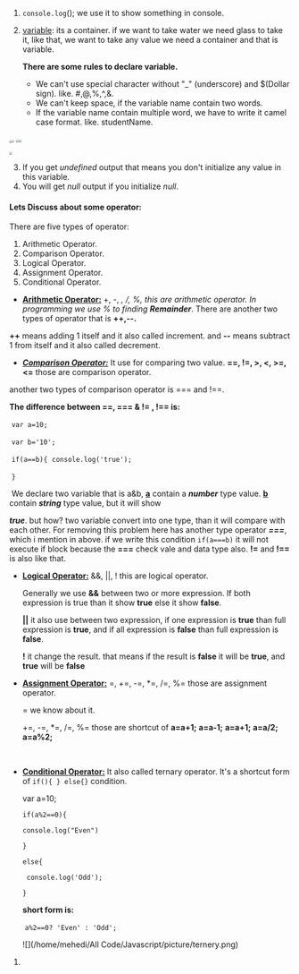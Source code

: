 1. `console.log`(); we use it to show something in console.

2. <u>variable</u>: its a container. if we want  to take  water we need glass to take it, like  that, we want to take any value we need a container and that is variable.

   

   **There are some rules to declare variable.**

   - We can't use  special character  without "_" (underscore) and $(Dollar sign).
     like. #,@,%,^,&.
   - We can't keep  space, if the variable  name contain two words.
   - If  the  variable name contain multiple word, we have to write it camel  case format.
     like. studentName.

<img src="/home/mehedi/All Code/Javascript/picture/ss-1%.png" alt="a" style="zoom:33%;" /> <img src="/home/mehedi/All Code/Javascript/picture/ss2^.png" style="zoom:33%;" /><img src="/home/mehedi/All Code/Javascript/picture/ss3&.png" style="zoom:33%;" />

<img src="/home/mehedi/All Code/Javascript/picture/ss4*.png" style="zoom:33%;" />

3. If you get *undefined* output  that  means  you  don't initialize any value in this  variable. 
4. You will  get  *null* output  if  you initialize  *null*. 

#### **Lets Discuss about  some operator:**

There are five types of operator:

1. Arithmetic Operator.
2. Comparison Operator.
3. Logical Operator.
4. Assignment Operator.
5. Conditional Operator.

- <u>**Arithmetic  Operator:**</u>   +, -, *,  /, %, this are arithmetic operator. In programming we use % to finding **Remainder***. There are another two types of operator that is **++,--.** 

**++**  means adding 1 itself and it also called increment. and **--**  means subtract  1 from itself and it also called decrement.

- <u>***Comparison Operator:***</u>   It  use for comparing two value. **==, !=, >, <, >=, <=**  those  are comparison operator. 

another two types  of comparison operator is === and !==.

**The difference between ==, === & != , !== is:** 

​					`var a=10;`

​					 `var b='10';`

​					`if(a==b){`
​						       `console.log('true');`

​						`}` 										

​		We declare two variable  that  is a&b,  **<u>a</u>**  contain a ***number*** type  value.  **<u>b</u>** contain ***string*** type value, but it will show  

***true***. but how? two variable convert  into one  type, than it will compare with each other. For removing  this problem here has another type operator ***===***, which i mention in above. if we write this condition  `if(a===b)` it will not execute if block because the  **===** check vale and data type also. **!=**  and **!==** is also like that.

- **<u>Logical Operator:</u>**   &&, ||, ! this are  logical operator. 

  Generally we  use **&&**  between two or more expression. If both expression is true than it show **true**  else  it show  **false**.

  **||** it also use  between two expression, if one expression is **true** than full expression  is **true**, and  if all expression is  **false** than full expression is  **false**. 

  **!** it  change  the  result. that  means if  the result  is **false** it  will be **true**, and  **true** will be **false** 

- <u>**Assignment Operator:**</u>  =, +=, -=, *=, /=, %= those are assignment operator. 

  = we know about it. 

  +=, -=, *=, /=, %= those  are shortcut  of **a=a+1;** **a=a-1;** **a=a+1;** **a=a/2;** **a=a%2;**

  

​	

- <u>**Conditional Operator:**</u>   It also called ternary  operator. It's a shortcut form of  `if(){ } else{}` condition.

  var a=10;

  `if(a%2==0){`

  `console.log("Even")`

  `}`

  `else{` 

  ` console.log('Odd');` 

  `}`

  **short form is:**

  ​			`a%2==0? 'Even' : 'Odd';`

  ![](/home/mehedi/All Code/Javascript/picture/ternery.png)

  

1. 









